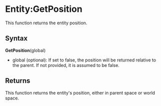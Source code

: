 # Entity:GetPosition

This function returns the entity position.

## Syntax

**GetPosition**(global)

- global (optional): If set to false, the position will be returned relative to the parent. If not provided, it is assumed to be false.

## Returns

This function returns the entity's position, either in parent space or world space.